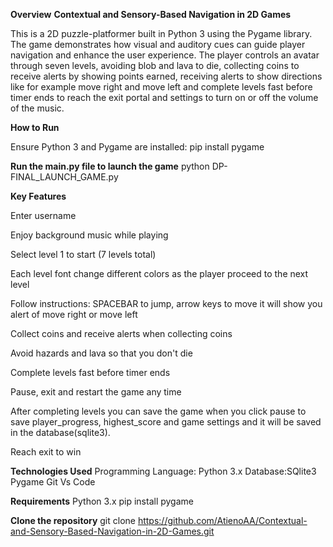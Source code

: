 **Overview**
**Contextual and Sensory-Based Navigation in 2D Games** 

This is a 2D puzzle-platformer built in Python 3 using the Pygame library. 
The game demonstrates how visual and auditory cues can guide player navigation and enhance the user experience.
The player controls an avatar through seven levels, avoiding blob and lava to die, collecting coins to receive alerts by showing points earned, receiving alerts to show directions like for example move right and move left and complete levels fast before timer ends to reach the exit portal and settings to turn on or off the volume of the music.

**How to Run**

Ensure Python 3 and Pygame are installed:
pip install pygame

**Run the main.py file to launch the game**
python DP-FINAL_LAUNCH_GAME.py

**Key Features**

Enter username

Enjoy background music while playing

Select level 1 to start (7 levels total)

Each level font change different colors as the player proceed to the next level

Follow instructions: SPACEBAR to jump, arrow keys to move it will show you alert of move right or move left

Collect coins and receive alerts when collecting coins

Avoid hazards and lava so that you don't die

Complete levels fast before timer ends

Pause, exit and restart the game any time

After completing levels you can save the game when you click pause to save player_progress, highest_score and game settings and it will be saved in the database(sqlite3). 

Reach exit to win

**Technologies Used**
Programming Language: Python 3.x
Database:SQlite3
Pygame
Git
Vs Code

**Requirements**
Python 3.x
pip install pygame

**Clone the repository**
git clone https://github.com/AtienoAA/Contextual-and-Sensory-Based-Navigation-in-2D-Games.git




